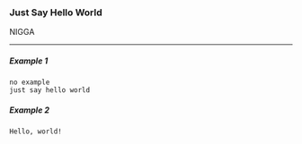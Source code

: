 ### Just Say Hello World

NIGGA

---

##### Example 1
```
no example
just say hello world
```

##### Example 2
```
Hello, world!

```